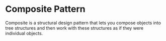 # Composite Pattern

Composite is a structural design pattern that lets you compose objects into tree structures and
then work with these structures as if they were individual objects.
